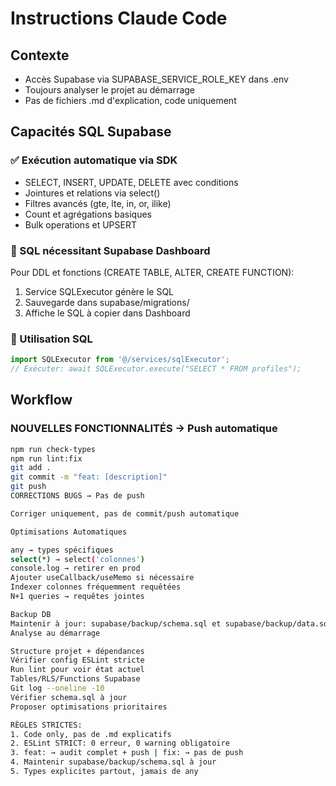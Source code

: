 # Instructions Claude Code

## Contexte
- Accès Supabase via SUPABASE_SERVICE_ROLE_KEY dans .env
- Toujours analyser le projet au démarrage
- Pas de fichiers .md d'explication, code uniquement

## Capacités SQL Supabase

### ✅ Exécution automatique via SDK
- SELECT, INSERT, UPDATE, DELETE avec conditions
- Jointures et relations via select()
- Filtres avancés (gte, lte, in, or, ilike)
- Count et agrégations basiques
- Bulk operations et UPSERT

### 📝 SQL nécessitant Supabase Dashboard
Pour DDL et fonctions (CREATE TABLE, ALTER, CREATE FUNCTION):
1. Service SQLExecutor génère le SQL
2. Sauvegarde dans supabase/migrations/
3. Affiche le SQL à copier dans Dashboard

### 🔧 Utilisation SQL
```typescript
import SQLExecutor from '@/services/sqlExecutor';
// Exécuter: await SQLExecutor.execute("SELECT * FROM profiles");
```

## Workflow

### NOUVELLES FONCTIONNALITÉS → Push automatique
```bash
npm run check-types
npm run lint:fix  
git add .
git commit -m "feat: [description]"
git push
CORRECTIONS BUGS → Pas de push

Corriger uniquement, pas de commit/push automatique

Optimisations Automatiques

any → types spécifiques
select(*) → select('colonnes')
console.log → retirer en prod
Ajouter useCallback/useMemo si nécessaire
Indexer colonnes fréquemment requêtées
N+1 queries → requêtes jointes

Backup DB
Maintenir à jour: supabase/backup/schema.sql et supabase/backup/data.sql
Analyse au démarrage

Structure projet + dépendances
Vérifier config ESLint stricte
Run lint pour voir état actuel
Tables/RLS/Functions Supabase
Git log --oneline -10
Vérifier schema.sql à jour
Proposer optimisations prioritaires

RÈGLES STRICTES:
1. Code only, pas de .md explicatifs
2. ESLint STRICT: 0 erreur, 0 warning obligatoire
3. feat: → audit complet + push | fix: → pas de push
4. Maintenir supabase/backup/schema.sql à jour
5. Types explicites partout, jamais de any